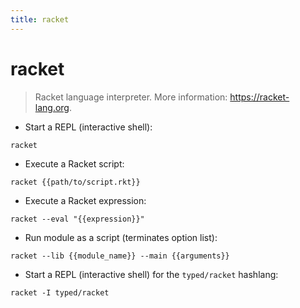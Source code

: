 ```yaml
---
title: racket
---
```

# racket

> Racket language interpreter.
> More information: <https://racket-lang.org>.

- Start a REPL (interactive shell):

`racket`

- Execute a Racket script:

`racket {{path/to/script.rkt}}`

- Execute a Racket expression:

`racket --eval "{{expression}}"`

- Run module as a script (terminates option list):

`racket --lib {{module_name}} --main {{arguments}}`

- Start a REPL (interactive shell) for the `typed/racket` hashlang:

`racket -I typed/racket`
